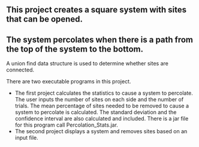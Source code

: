 ## This project creates a square system with sites that can be opened. 
## The system percolates when there is a path from the top of the system to the bottom.

A union find data structure is used to determine whether sites are connected.

There are two executable programs in this project. 
  - The first project calculates the statistics to cause a system to percolate. The user inputs the number of sites on each side and the number of trials. The mean percentage of sites needed to be removed to cause a system to percolate is calculated. The standard deviation and the confidence interval are also calculated and included. There is a jar file for this program call Percolation_Stats.jar.
  - The second project displays a system and removes sites based on an input file.   
